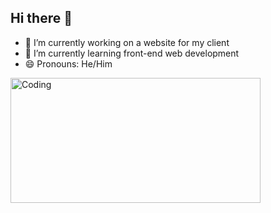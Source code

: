 ## Hi there 👋

<!--
**Ankan-Pal/Ankan-Pal** is a ✨ _special_ ✨ repository because its `README.md` (this file) appears on your GitHub profile.

Here are some ideas to get you started:
-->
- 🔭 I’m currently working on a website for my client
- 🌱 I’m currently learning front-end web development
- 😄 Pronouns: He/Him
 <img align="center" alt="Coding" width="400" height="200" src="https://www.google.com/url?sa=i&url=https%3A%2F%2Fstock.adobe.com%2Fsearch%3Fk%3Dfront%2Bend%2Bdeveloper&psig=AOvVaw2aVjJM6wCMRJT7GFSXL8y0&ust=1734931245804000&source=images&cd=vfe&opi=89978449&ved=0CBQQjRxqFwoTCJjmuNPQuooDFQAAAAAdAAAAABAE">
